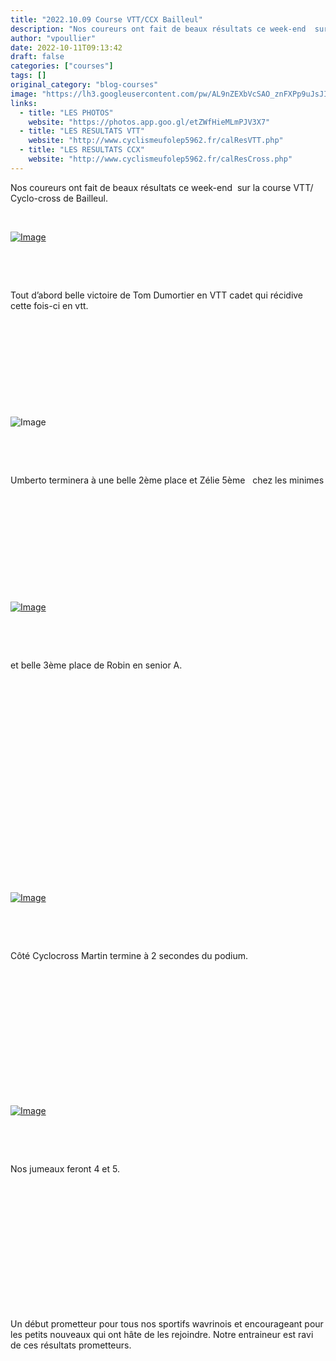 ```yaml
---
title: "2022.10.09 Course VTT/CCX Bailleul"
description: "Nos coureurs ont fait de beaux résultats ce week-end  sur la course VTT/ Cyclo-cross de Bailleul."
author: "vpoullier"
date: 2022-10-11T09:13:42
draft: false
categories: ["courses"]
tags: []
original_category: "blog-courses"
image: "https://lh3.googleusercontent.com/pw/AL9nZEXbVcSAO_znFXPp9uJsJIAlnWRpNHndd8Xbz3vKNoQzMIsRTfOD8MIFpCgL03HSJI7xX1Zdcvvl8eLZZpQonpSE9st_SSRiP2lsY0YOLgV8fDxQVF-7UL2WiHDWko6NZLjLX5CH-o3S3RF1ldxuwGdyqA=w410-h728-no?authuser=0"
links:
  - title: "LES PHOTOS"
    website: "https://photos.app.goo.gl/etZWfHieMLmPJV3X7"
  - title: "LES RESULTATS VTT"
    website: "http://www.cyclismeufolep5962.fr/calResVTT.php"
  - title: "LES RESULTATS CCX"
    website: "http://www.cyclismeufolep5962.fr/calResCross.php"
---
```


Nos coureurs ont fait de beaux résultats ce week-end&nbsp; sur la course VTT/ Cyclo-cross de Bailleul.

<!--more-->

&nbsp;

[![Image](https://lh3.googleusercontent.com/pw/AL9nZEXNdM1HFmjP8HKRDeavDRlnNS-rh4LC4C3gyPvbvHUus9nxnA5apEeLSIN1ZoL7Y45zMofZnWIV49aogpf1EMvJJT3oiH1R5fYsnitWXQkhNu_JWnUM9dmF2G7H9_lYoZINhyIchwt96UWNUTAduIvong=w1080-h608-no?authuser=0)](https://lh3.googleusercontent.com/pw/AL9nZEXNdM1HFmjP8HKRDeavDRlnNS-rh4LC4C3gyPvbvHUus9nxnA5apEeLSIN1ZoL7Y45zMofZnWIV49aogpf1EMvJJT3oiH1R5fYsnitWXQkhNu_JWnUM9dmF2G7H9_lYoZINhyIchwt96UWNUTAduIvong=w1080-h608-no?authuser=0)

&nbsp;

&nbsp;

Tout d’abord belle victoire de Tom Dumortier en VTT cadet qui récidive cette fois-ci en vtt. 

&nbsp;

&nbsp;

&nbsp;

&nbsp;

&nbsp;

![Image](https://lh3.googleusercontent.com/pw/AL9nZEXP0t3-nntecMtxgpan-tQL-7Fmko7h6PxWhwM26NCEcq47f4Icl8m3Jm8jFHEnE5E8qnvQC5aBgbWS8RdYMF4N1KGl8Y5vYdJN0i6q2B-xU2dsQUzmrllKF1ZD1TfQfF5Rp_dbV03rT4-TwXN4ujzFyw=w1080-h608-no?authuser=0)

&nbsp;

&nbsp;

Umberto terminera à une belle 2ème place et Zélie 5ème&nbsp; &nbsp;chez les minimes &nbsp;

&nbsp;

&nbsp;

&nbsp;

&nbsp;

&nbsp;

[![Image](https://lh3.googleusercontent.com/pw/AL9nZEVkBVTpjvlRiT2w_smKxw5qJR9oTwn5Y2ht9s5owFLmzcBQVlobIcNoVjyaYlTPOgQiHoiWPtQeqCf6jBgs7njMON6PyKhES2MCmmcM5BYAyhUbu1g3yqKBx3zaT48JcArwX-62uYQor7VzZC02qd-fAQ=s728-no?authuser=0)](https://lh3.googleusercontent.com/pw/AL9nZEVkBVTpjvlRiT2w_smKxw5qJR9oTwn5Y2ht9s5owFLmzcBQVlobIcNoVjyaYlTPOgQiHoiWPtQeqCf6jBgs7njMON6PyKhES2MCmmcM5BYAyhUbu1g3yqKBx3zaT48JcArwX-62uYQor7VzZC02qd-fAQ=s728-no?authuser=0)

&nbsp;

&nbsp;

et belle 3ème place de Robin en senior A.

&nbsp;

&nbsp;

&nbsp;

&nbsp;

&nbsp;

&nbsp;

&nbsp;

&nbsp;

&nbsp;

&nbsp;

&nbsp;

[![Image](https://lh3.googleusercontent.com/pw/AL9nZEUAjpItUvGnXM0QYzufXlMlCCJvE7U4YG_4H4BO-ean9sttdK24cGtTYErvf3_LXJWr6NrobHQ7_6wYYUKL75-_sCpWSwKpz0TDWT6_dFdVhzGazg8xdN29gLuizFGIsrlyWL00w8bvPvbgyAWBJtzESw=w1080-h608-no?authuser=0)](https://lh3.googleusercontent.com/pw/AL9nZEUAjpItUvGnXM0QYzufXlMlCCJvE7U4YG_4H4BO-ean9sttdK24cGtTYErvf3_LXJWr6NrobHQ7_6wYYUKL75-_sCpWSwKpz0TDWT6_dFdVhzGazg8xdN29gLuizFGIsrlyWL00w8bvPvbgyAWBJtzESw=w1080-h608-no?authuser=0)

&nbsp;

&nbsp;

Côté Cyclocross Martin termine à 2 secondes du podium. 

&nbsp;

&nbsp;

&nbsp;

&nbsp;

&nbsp;

&nbsp;

&nbsp;

[![Image](https://lh3.googleusercontent.com/pw/AL9nZEUl9zocGu-wwv1oi1QOcwP59KX1hYQlctw-mlFPDxkUnVwK-AQ6yjEyxFPFcztB-DPAF25EfRc4K8qR0lpWpe3cYlKvFVuwWtMo0qvL0mHStSi9RcthjJ6a24_ocUmfPjqn0WcNERBM6gWKVFQTJ1bZYA=w1080-h608-no?authuser=0)](https://lh3.googleusercontent.com/pw/AL9nZEUl9zocGu-wwv1oi1QOcwP59KX1hYQlctw-mlFPDxkUnVwK-AQ6yjEyxFPFcztB-DPAF25EfRc4K8qR0lpWpe3cYlKvFVuwWtMo0qvL0mHStSi9RcthjJ6a24_ocUmfPjqn0WcNERBM6gWKVFQTJ1bZYA=w1080-h608-no?authuser=0)

&nbsp;

&nbsp;

Nos jumeaux feront 4 et 5.

&nbsp;

&nbsp;

&nbsp;

&nbsp;

&nbsp;

&nbsp;

&nbsp;

Un début prometteur pour tous nos sportifs wavrinois et encourageant pour les petits nouveaux qui ont hâte de les rejoindre. Notre entraineur est ravi de ces résultats prometteurs.